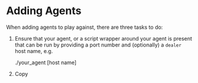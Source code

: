 Adding Agents
================

When adding agents to play against, there are three tasks to do:

1. Ensure that your agent, or a script wrapper around your agent is present that can be run by providing a port number and (optionally) a `dealer` host name, e.g.

    ./your_agent <port number> [host name]

2. Copy 